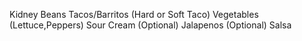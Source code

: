Kidney Beans 
Tacos/Barritos (Hard or Soft Taco)
Vegetables (Lettuce,Peppers)
Sour Cream (Optional)
Jalapenos (Optional)
Salsa